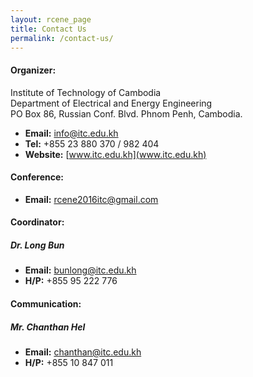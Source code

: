 ```yaml
---
layout: rcene_page
title: Contact Us
permalink: /contact-us/
---
```


#### Organizer:

   Institute of Technology of Cambodia  
   Department of Electrical and Energy Engineering  
   PO Box 86, Russian Conf. Blvd. Phnom Penh, Cambodia.  

  - **Email:** [info@itc.edu.kh](info@itc.edu.kh)  
  - **Tel:** +855 23 880 370 / 982 404  
  - **Website:** [www.itc.edu.kh](www.itc.edu.kh)  


#### Conference:
  - **Email:** [rcene2016itc@gmail.com](mailto:rcene2016itc@gmail.com)


#### Coordinator:

##### Dr. Long Bun

  - **Email:** [bunlong@itc.edu.kh](bunlong@itc.edu.kh)  
  - **H/P:** +855 95 222 776  


#### Communication:

##### Mr. Chanthan Hel

  - **Email:** [chanthan@itc.edu.kh](chanthan@itc.edu.kh)  
  - **H/P:** +855 10 847 011  
